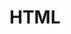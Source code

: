 # HTML

<!-- prettier-ignore-start -->
<!-- CODEC-DOCS:START -->
<!-- CODEC-DOCS:STOP -->
<!-- prettier-ignore-end -->
